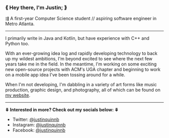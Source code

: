 ### **⟪ Hey there, I'm Justin; ⟫**
⇶ A first-year Computer Science student // aspiring software engineer in Metro Atlanta.

---
I primarily write in Java and Kotlin, but have experience with C++ and Python too.

With an ever-growing idea log and rapidly developing technology to back up my wildest ambitions, I'm beyond excited to see where the next few years take me in the field. In the meantime, I'm working on some exciting new open-source projects with ACM's UGA chapter and beginning to work on a mobile app idea I've been tossing around for a while.

When I'm not developing, I'm dabbling in a variety of art forms like music production, graphic design, and photography, all of which can be found on [my website](https://www.justinquinnb.com).

---

**⤋ Interested in more? Check out my socials below: ⤋**

* Twitter: [@justinquinnb](https://twitter.com/justinquinnb)<br>
* Instagram: [@justinquinnb](https://instagram.com/justinquinnb)<br>
* Facebook: [@justinquinnb](https://www.facebook.com/justinquinnb)
